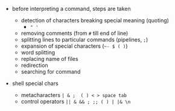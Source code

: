 
- before interpreting a command, steps are taken
	- detection of characters breaking special meaning (quoting)
		- ` " ' `
	- removing comments (from `#` till end of line)
	- splitting lines to particular commands (pipelines, `;`)
	- expansion of special characters (`~- $ ( )`)
	- word splitting
	- replacing name of files
	- redirection
	- searching for command

- shell special chars
	- metacharacters `| & ;  ( ) < > space tab`
	- control operators `|| & && ; ;; ( ) | |& \n`